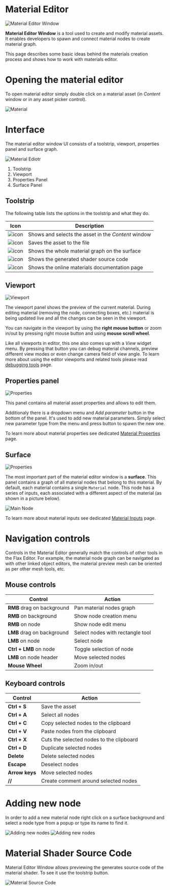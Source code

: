 # Material Editor

![Material Editor Window](../media/sample-material.jpg)

**Material Editor Window** is a tool used to create and modify material assets. It enables developers to spawn and connect material nodes to create material graph.

This page describes some basic ideas behind the materials creation process and shows how to work with materials editor.

# Opening the material editor

To open material editor simply double click on a material asset (in *Content* window or in any asset picker control).

![Material](../media/my-material.png)

# Interface

The material editor window UI consists of a toolstrip, viewport, properties panel and surface graph.

![Material Ediotr](../media/material-editor-ui.jpg)

1. Toolstrip
2. Viewport
3. Properties Panel
4. Surface Panel

## Toolstrip

The following table lists the options in the toolstrip and what they do.

| Icon | Description |
|--------|--------|
| ![icon](../media/material-editor-ui-toolstrip-1.png) | Shows and selects the asset in the *Content* window |
| ![icon](../media/material-editor-ui-toolstrip-2.png) | Saves the asset to the file |
| ![icon](../media/material-editor-ui-toolstrip-3.png) | Shows the whole material graph on the surface |
| ![icon](media/material-editor-ui-toolstrip-4.png) | Shows the generated shader source code |
| ![icon](media/material-editor-ui-toolstrip-5.png) | Shows the online materials documentation page |

## Viewport

![Viewport](../media/viewport.png)

The viewport panel shows the preview of the current material. During editing material (removing the node, connecting boxes, etc.) material is being updated live and all the changes can be seen in the viewport.

You can navigate in the viewport by using the **right mouse button** or zoom in/out by pressing right mouse button and using **mouse scroll wheel**.

Like all viewports in editor, this one also comes up with a *View* widget menu. By pressing that button you can debug material channels, preview different view modes or even change camera field of view angle. To learn more about using the editor viewports and related tools please read [debugging tools](../../debugging-tools/index.md) page.

## Properties panel

![Properties](../media/material-properties.jpg)

This panel contains all material asset properties and allows to edit them.

Additionaly there is a dropdown menu and *Add parameter* button in the bottom of the panel. It's used to add new material parameters. Simply select new parameter type from the menu and press button to spawn the new one.

To learn more about material properties see dedicated [Material Properties](../material-properties/index.md) page.

## Surface

![Properties](../media/material-surface.png)

The most important part of the material editor window is a **surface**. This panel contains a graph of all material nodes that belong to this material. By default, each material contains a single `Material` node. This node has a series of inputs, each associated with a different aspect of the material (as shown in a picture below).

![Main Node](../media/main_node.png)

To learn more about material inputs see dedicated [Material Inputs](../material-inputs.md) page.

# Navigation controls

Controls in the Material Editor generally match the controls of other tools in the Flax Editor. For example, the material node graph can be navigated as with other linked object editors, the material preview mesh can be oriented as per other mesh tools, etc.

## Mouse controls

| Control | Action |
|--------|--------|
| **RMB** drag on background  | Pan material nodes graph  |
| **RMB** on background | Show node creation menu |
| **RMB** on node | Show node edit menu |
| **LMB** drag on background | Select nodes with rectangle tool |
| **LMB** on node | Select node |
| **Ctrl + LMB** on node | Toggle selection of node |
| **LMB** on node header | Move selected nodes |
| **Mouse Wheel** | Zoom in/out |

## Keyboard controls

| Control | Action |
|--------|--------|
| **Ctrl + S** | Save the asset |
| **Ctrl + A** | Select all nodes |
| **Ctrl + C** | Copy selected nodes to the clipboard |
| **Ctrl + V** | Paste nodes from the clipboard |
| **Ctrl + X** | Cuts the selected nodes to the clipboard |
| **Ctrl + D** | Duplicate selected nodes |
| **Delete** | Delete selected nodes |
| **Escape** | Deselect nodes |
| **Arrow keys** | Move selected nodes |
| **//** | Create comment around selected nodes |

# Adding new node

In order to add a new material node right click on a surface background and select a node type from a popup or type its name to find it.

![Adding new nodes](../media/material-context-menu-1.png)
![Adding new nodes](../media/material-context-menu-2.png)

# Material Shader Source Code

Material Editor Window allows previewing the generates source code of the material shader. To see it use the toolstrip button.

![Material Source Code](media/material-source-code.png)

